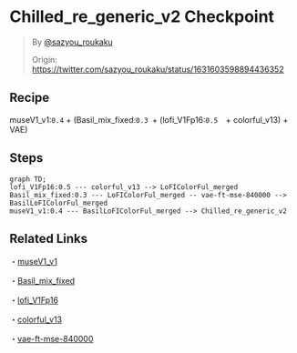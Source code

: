 # Chilled_re_generic_v2 Checkpoint

> By [@sazyou_roukaku](https://twitter.com/sazyou_roukaku)
>
> Origin: https://twitter.com/sazyou_roukaku/status/1631603598894436352

## Recipe 

museV1_v1:`0.4` + (Basil_mix_fixed:`0.3 `+ (lofi_V1Fp16:`0.5  `+ colorful_v13) + VAE)

## Steps

```mermaid
graph TD;
lofi_V1Fp16:0.5 --- colorful_v13 --> LoFIColorFul_merged
Basil_mix_fixed:0.3 --- LoFIColorFul_merged -- vae-ft-mse-840000 --> BasilLoFIColorFul_merged
museV1_v1:0.4 --- BasilLoFIColorFul_merged --> Chilled_re_generic_v2

```

## Related Links

・[museV1_v1](https://civitai.com/models/13564/musev1)

・[Basil_mix_fixed](https://huggingface.co/nuigurumi/basil_mix/tree/main)

・[lofi_V1Fp16](https://civitai.com/models/9052/lofi)

・[colorful_v13](https://civitai.com/models/7279/colorful)

・[vae-ft-mse-840000](https://huggingface.co/stabilityai/sd-vae-ft-mse-original/resolve/main/vae-ft-mse-840000-ema-pruned.ckpt)